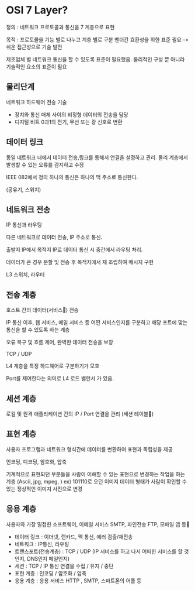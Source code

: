 # OSI 7 Layer?

정의 : 네트워크 프로토콜과 통신을 7 계층으로 표현

목적 : 프로토콜을 기능 별로 나누고 계층 별로 구분
벤더간 효환성을 위한 표준 필요 -> 쉬운 접근성으로 기술 발전

제조업체 별 네트워크 통신을 할 수 있도록 표준이 필요했음. 물리적인 구성 뿐 아니라 기술적인 요소의 표준이 필요

## 물리단계

네트워크 하드웨어 전송 기술

- 장치와 통신 매체 사이의 비정형 데이터의 전송을 담당
- 디지털 비트 0과1의 전기, 무선 또는 광 신호로 변환

## 데이터 링크

동일 네트워크 내에서 데이터 전송,링크를 통해서 연결을 설정하고 관리. 물리 계층에서 발생할 수 있는 오류를 감지하고 수정

IEEE 082에서 정의 하나의 통신은 하나의 맥 주소로 통신한다.

(공유기, 스위치)

## 네트워크 전송

IP 통신과 라우팅

다른 네트워크로 데이터 전송, IP 주소로 통신.

출발지 IP에서 목적지 IP로 데이터 통신 시 중간에서 라우팅 처리.

데이터가 큰 경우 분할 및 전송 후 목적지에서 재 조립하여 메시지 구현

L3 스위치, 라우터

## 전송 계층

호스트 간의 데이터(서비스) 전송

IP 통신 이후, 웹 서비스, 메일 서비스 등 어떤 서비스인지를 구분하고 해당 포트에 맞는 통신을 할 수 있도록 하는 계층

오류 복구 및 흐름 제어, 완벽한 데이터 전송을 보장

TCP / UDP

L4 계층을 특정 하드웨어로 구분하기가 모호

Port를 제어한다는 의미로 L4 로드 밸런서 가 있음.

## 세션 계층

로컬 및 원격 애플리케이션 간의 IP / Port 연결을 관리 (세션 테이블)

## 표현 계층

사용자 프로그램과 네트워크 형식간에 데이터를 변환하여 표현과 독립성을 제공

인코딩, 디코딩, 암호화, 압축

기계적으로 표현되던 부분들을 사람이 이해할 수 있는 표현으로 변경하는 작업을 하는 계층 (Ascii, jpg, mpeg, )
ex) 101110로 오던 이미지 데이터 형태가 사람이 확인할 수 있는 정상적인 이미지 사진으로 변경

## 응용 계층

사용자와 가장 밀접한 소프트웨어, 이메일 서비스 SMTP, 파인전송 FTP, 모바일 앱 등

- 데이터 링크 : 이더넷, 랜카드, 맥 통신, 에러 검출/재전송
- 네트워크 : IP통신, 라우팅
- 트랜스포트(전송계층) : TCP / UDP (IP 서비스를 하고 나서 어떠한 서비스를 할 것인지, DNS인지 메일인지)
- 세션 : TCP / IP 통신 연결을 수립 / 유지 / 중단
- 표현 계층 : 인코딩 / 암호화 / 압축
- 응용 계층 : 응용 서비스 HTTP , SMTP, 스마트폰의 어플 등
